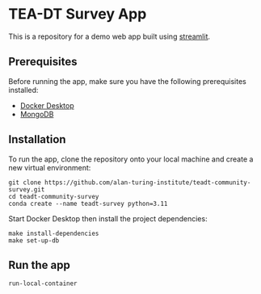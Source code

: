 # TEA-DT Survey App

This is a repository for a demo web app built using [streamlit](https://streamlit.io).


## Prerequisites

Before running the app, make sure you have the following prerequisites installed:

- [Docker Desktop](https://www.docker.com/products/docker-desktop/)
- [MongoDB](https://www.mongodb.com/try/download/community)

## Installation


To run the app, clone the repository onto your local machine and create a new virtual environment:

```shell
git clone https://github.com/alan-turing-institute/teadt-community-survey.git
cd teadt-community-survey
conda create --name teadt-survey python=3.11
```

Start Docker Desktop then install the project dependencies:

```shell
make install-dependencies
make set-up-db
```


## Run the app 

```shell
run-local-container
```
